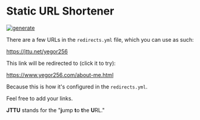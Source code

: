# Static URL Shortener

[![generate](https://github.com/yegor256/jttu/actions/workflows/generate.yml/badge.svg)](https://github.com/yegor256/jttu/actions/workflows/generate.yml)

There are a few URLs in the `redirects.yml` file, which you
can use as such:

https://jttu.net/yegor256

This link will be redirected to (click it to try):

https://www.yegor256.com/about-me.html

Because this is how it's configured in the `redirects.yml`.

Feel free to add your links.

**JTTU** stands for the "**j**ump **t**o **t**he **U**RL."
